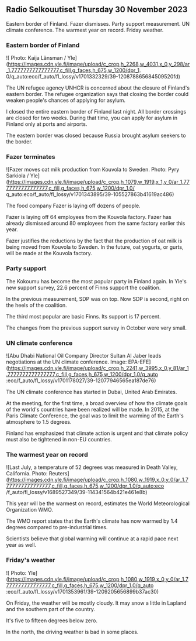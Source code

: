 ## Radio Selkouutiset Thursday 30 November 2023

Eastern border of Finland. Fazer dismisses. Party support measurement. UN climate conference. The warmest year on record. Friday weather.

### Eastern border of Finland

![ Photo: Kaija Länsman / Yle](https://images.cdn.yle.fi/image/upload/c_crop,h_2268,w_4031,x_0,y_298/ar_1.7777777777777777,c_fill,g_faces,h_675,w_1200/dpr_1. 0/q_auto:eco/f_auto/fl_lossy/v1701332329/39-120878865684509520fd)

The UN refugee agency UNHCR is concerned about the closure of Finland's eastern border. The refugee organization says that closing the border could weaken people's chances of applying for asylum.

I closed the entire eastern border of Finland last night. All border crossings are closed for two weeks. During that time, you can apply for asylum in Finland only at ports and airports.

The eastern border was closed because Russia brought asylum seekers to the border.

### Fazer terminates

![Fazer moves oat milk production from Kouvola to Sweden. Photo: Pyry Sarkiola / Yle](https://images.cdn.yle.fi/image/upload/c_crop,h_1079,w_1919,x_1,y_0/ar_1.7777777777777777,c_fill,g_faces,h_675,w_1200/dpr_1.0/ q_auto:eco/f_auto/fl_lossy/v1701343895/39-105527863b41619ac486)

The food company Fazer is laying off dozens of people.

Fazer is laying off 64 employees from the Kouvola factory. Fazer has already dismissed around 80 employees from the same factory earlier this year.

Fazer justifies the reductions by the fact that the production of oat milk is being moved from Kouvola to Sweden. In the future, oat yogurts, or gurts, will be made at the Kouvola factory.

### Party support

The Kokoumu has become the most popular party in Finland again. In Yle's new support survey, 22.6 percent of Finns support the coalition.

In the previous measurement, SDP was on top. Now SDP is second, right on the heels of the coalition.

The third most popular are basic Finns. Its support is 17 percent.

The changes from the previous support survey in October were very small.

### UN climate conference

![Abu Dhabi National Oil Company Director Sultan Al Jaber leads negotiations at the UN climate conference. Image: EPA-EFE](https://images.cdn.yle.fi/image/upload/c_crop,h_2241,w_3995,x_0,y_81/ar_1.7777777777777777,c_fill,g_faces,h_675,w_1200/dpr_1.0/q_auto :eco/f_auto/fl_lossy/v1701178027/39-12077946565ea187de76)

The UN climate conference has started in Dubai, United Arab Emirates.

At the meeting, for the first time, a broad overview of how the climate goals of the world's countries have been realized will be made. In 2015, at the Paris Climate Conference, the goal was to limit the warming of the Earth's atmosphere to 1.5 degrees.

Finland has emphasized that climate action is urgent and that climate policy must also be tightened in non-EU countries.

### The warmest year on record

![Last July, a temperature of 52 degrees was measured in Death Valley, California. Photo: Reuters](https://images.cdn.yle.fi/image/upload/c_crop,h_1080,w_1919,x_0,y_0/ar_1.7777777777777777,c_fill,g_faces,h_675,w_1200/dpr_1.0/q_auto:eco /f_auto/fl_lossy/v1689527349/39-114341564b421e461e8b)

This year will be the warmest on record, estimates the World Meteorological Organization WMO.

The WMO report states that the Earth's climate has now warmed by 1.4 degrees compared to pre-industrial times.

Scientists believe that global warming will continue at a rapid pace next year as well.

### Friday's weather

![ Photo: Yle](https://images.cdn.yle.fi/image/upload/c_crop,h_1080,w_1919,x_0,y_0/ar_1.7777777777777777,c_fill,g_faces,h_675,w_1200/dpr_1.0/q_auto :eco/f_auto/fl_lossy/v1701353961/39-1209205656899b37ac30)

On Friday, the weather will be mostly cloudy. It may snow a little in Lapland and the southern part of the country.

It's five to fifteen degrees below zero.

In the north, the driving weather is bad in some places.
